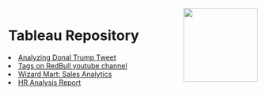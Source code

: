 <img align="right" height=150 src="https://logos-world.net/wp-content/uploads/2021/10/Tableau-Emblem-700x394.png"/>
<h1>Tableau Repository</h1>

<li><a href='https://public.tableau.com/views/AnalyzingDonaldTrumptweets/TrumpDashboard?:language=pt-BR&:display_count=n&:origin=viz_share_link'>Analyzing Donal Trump Tweet</a></li>

<li><a href='https://public.tableau.com/views/TagsonRedBullyoutubechannel/RedBulldashboard?:language=pt-BR&:display_count=n&:origin=viz_share_link'> Tags on RedBull youtube channel</a></li>

<li><a href='https://public.tableau.com/views/Sales_Analytics_WizardMart/Dashboard?:language=pt-BR&:display_count=n&:origin=viz_share_link'> Wizard Mart: Sales Analytics</a></li>

<li><a href='https://public.tableau.com/views/HR_AnalysisReport_CompanyX/HR_Analysis?:language=pt-BR&:display_count=n&:origin=viz_share_link'>HR Analysis Report</a></li>
